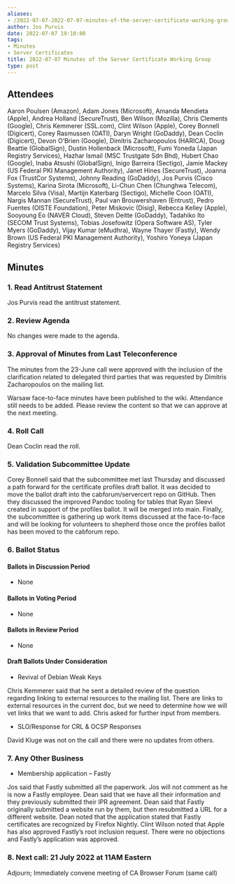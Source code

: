 ```yaml
---
aliases:
- /2022-07-07-2022-07-07-minutes-of-the-server-certificate-working-group/
author: Jos Purvis
date: 2022-07-07 19:10:00
tags:
- Minutes
- Server Certificates
title: 2022-07-07 Minutes of the Server Certificate Working Group
type: post
---
```


## Attendees 

Aaron Poulsen (Amazon), Adam Jones (Microsoft), Amanda Mendieta (Apple), Andrea Holland (SecureTrust), Ben Wilson (Mozilla), Chris Clements (Google), Chris Kemmerer (SSL.com), Clint Wilson (Apple), Corey Bonnell (Digicert), Corey Rasmussen (OATI), Daryn Wright (GoDaddy), Dean Coclin (Digicert), Devon O’Brien (Google), Dimitris Zacharopoulos (HARICA), Doug Beattie (GlobalSign), Dustin Hollenback (Microsoft), Fumi Yoneda (Japan Registry Services), Hazhar Ismail (MSC Trustgate Sdn Bhd), Hubert Chao (Google), Inaba Atsushi (GlobalSign), Inigo Barreira (Sectigo), Jamie Mackey (US Federal PKI Management Authority), Janet Hines (SecureTrust), Joanna Fox (TrustCor Systems), Johnny Reading (GoDaddy), Jos Purvis (Cisco Systems), Karina Sirota (Microsoft), Li-Chun Chen (Chunghwa Telecom), Marcelo Silva (Visa), Martijn Katerbarg (Sectigo), Michelle Coon (OATI), Nargis Mannan (SecureTrust), Paul van Brouwershaven (Entrust), Pedro Fuentes (OISTE Foundation), Peter Miskovic (Disig), Rebecca Kelley (Apple), Sooyoung Eo (NAVER Cloud), Steven Deitte (GoDaddy), Tadahiko Ito (SECOM Trust Systems), Tobias Josefowitz (Opera Software AS), Tyler Myers (GoDaddy), Vijay Kumar (eMudhra), Wayne Thayer (Fastly), Wendy Brown (US Federal PKI Management Authority), Yoshiro Yoneya (Japan Registry Services)

## Minutes 

### 1. Read Antitrust Statement 

Jos Purvis read the antitrust statement.

### 2. Review Agenda 

No changes were made to the agenda.

### 3. Approval of Minutes from Last Teleconference 

The minutes from the 23-June call were approved with the inclusion of the clarification related to delegated third parties that was requested by Dimitris Zacharopoulos on the mailing list.

Warsaw face-to-face minutes have been published to the wiki. Attendance still needs to be added. Please review the content so that we can approve at the next meeting.

### 4. Roll Call 

Dean Coclin read the roll.

### 5. Validation Subcommittee Update 

Corey Bonnell said that the subcommittee met last Thursday and discussed a path forward for the certificate profiles draft ballot. It was decided to move the ballot draft into the cabforum/servercert repo on GitHub. Then they discussed the improved Pandoc tooling for tables that Ryan Sleevi created in support of the profiles ballot. It will be merged into main. Finally, the subcommittee is gathering up work items discussed at the face-to-face and will be looking for volunteers to shepherd those once the profiles ballot has been moved to the cabforum repo.

### 6. Ballot Status 

#### Ballots in Discussion Period 

- None

#### Ballots in Voting Period 

- None

#### Ballots in Review Period 

- None

#### Draft Ballots Under Consideration 

- Revival of Debian Weak Keys

Chris Kemmerer said that he sent a detailed review of the question regarding linking to external resources to the mailing list. There are links to external resources in the current doc, but we need to determine how we will vet links that we want to add. Chris asked for further input from members.

- SLO/Response for CRL & OCSP Responses

David Kluge was not on the call and there were no updates from others.

### 7. Any Other Business 

- Membership application – Fastly

Jos said that Fastly submitted all the paperwork. Jos will not comment as he is now a Fastly employee. Dean said that we have all their information and they previously submitted their IPR agreement. Dean said that Fastly originally submitted a website run by them, but then resubmitted a URL for a different website. Dean noted that the application stated that Fastly certificates are recognized by Firefox Nightly. Clint Wilson noted that Apple has also approved Fastly’s root inclusion request. There were no objections and Fastly’s application was approved.

### 8. Next call: 21 July 2022 at 11AM Eastern 

Adjourn; Immediately convene meeting of CA Browser Forum (same call)